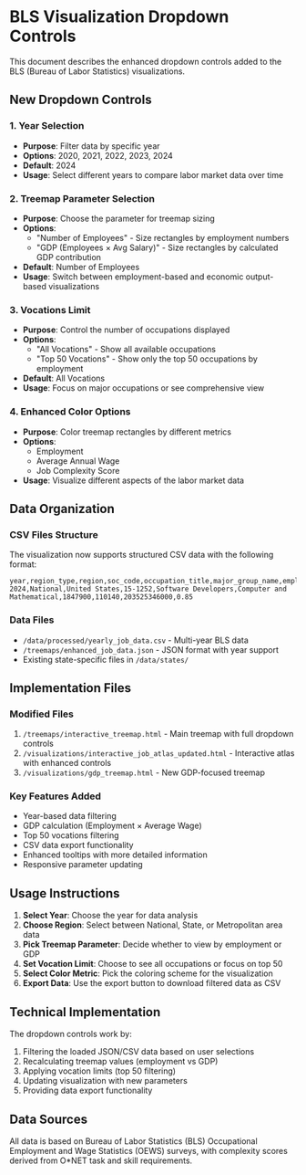 # BLS Visualization Dropdown Controls

This document describes the enhanced dropdown controls added to the BLS (Bureau of Labor Statistics) visualizations.

## New Dropdown Controls

### 1. Year Selection
- **Purpose**: Filter data by specific year
- **Options**: 2020, 2021, 2022, 2023, 2024
- **Default**: 2024
- **Usage**: Select different years to compare labor market data over time

### 2. Treemap Parameter Selection
- **Purpose**: Choose the parameter for treemap sizing
- **Options**: 
  - "Number of Employees" - Size rectangles by employment numbers
  - "GDP (Employees × Avg Salary)" - Size rectangles by calculated GDP contribution
- **Default**: Number of Employees
- **Usage**: Switch between employment-based and economic output-based visualizations

### 3. Vocations Limit
- **Purpose**: Control the number of occupations displayed
- **Options**:
  - "All Vocations" - Show all available occupations
  - "Top 50 Vocations" - Show only the top 50 occupations by employment
- **Default**: All Vocations
- **Usage**: Focus on major occupations or see comprehensive view

### 4. Enhanced Color Options
- **Purpose**: Color treemap rectangles by different metrics
- **Options**:
  - Employment
  - Average Annual Wage
  - Job Complexity Score
- **Usage**: Visualize different aspects of the labor market data

## Data Organization

### CSV Files Structure
The visualization now supports structured CSV data with the following format:

```csv
year,region_type,region,soc_code,occupation_title,major_group_name,employment,annual_mean_wage,gdp,complexity_score
2024,National,United States,15-1252,Software Developers,Computer and Mathematical,1847900,110140,203525346000,0.85
```

### Data Files
- `/data/processed/yearly_job_data.csv` - Multi-year BLS data
- `/treemaps/enhanced_job_data.json` - JSON format with year support
- Existing state-specific files in `/data/states/`

## Implementation Files

### Modified Files
1. `/treemaps/interactive_treemap.html` - Main treemap with full dropdown controls
2. `/visualizations/interactive_job_atlas_updated.html` - Interactive atlas with enhanced controls
3. `/visualizations/gdp_treemap.html` - New GDP-focused treemap

### Key Features Added
- Year-based data filtering
- GDP calculation (Employment × Average Wage)
- Top 50 vocations filtering
- CSV data export functionality
- Enhanced tooltips with more detailed information
- Responsive parameter updating

## Usage Instructions

1. **Select Year**: Choose the year for data analysis
2. **Choose Region**: Select between National, State, or Metropolitan area data
3. **Pick Treemap Parameter**: Decide whether to view by employment or GDP
4. **Set Vocation Limit**: Choose to see all occupations or focus on top 50
5. **Select Color Metric**: Pick the coloring scheme for the visualization
6. **Export Data**: Use the export button to download filtered data as CSV

## Technical Implementation

The dropdown controls work by:
1. Filtering the loaded JSON/CSV data based on user selections
2. Recalculating treemap values (employment vs GDP)
3. Applying vocation limits (top 50 filtering)
4. Updating visualization with new parameters
5. Providing data export functionality

## Data Sources

All data is based on Bureau of Labor Statistics (BLS) Occupational Employment and Wage Statistics (OEWS) surveys, with complexity scores derived from O*NET task and skill requirements.